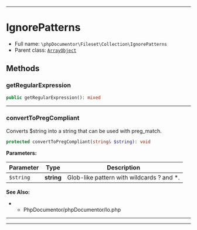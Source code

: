 ***

# IgnorePatterns

* Full name: `\phpDocumentor\Fileset\Collection\IgnorePatterns`
* Parent class: [`ArrayObject`](../../../ArrayObject.md)

## Methods

### getRegularExpression

```php
public getRegularExpression(): mixed
```

***

### convertToPregCompliant

Converts $string into a string that can be used with preg_match.

```php
protected convertToPregCompliant(string& $string): void
```

**Parameters:**

| Parameter | Type | Description |
|-----------|------|-------------|
| `$string` | **string** | Glob-like pattern with wildcards ? and *. |

**See Also:**

*
    - PhpDocumentor/phpDocumentor/Io.php

***


***


